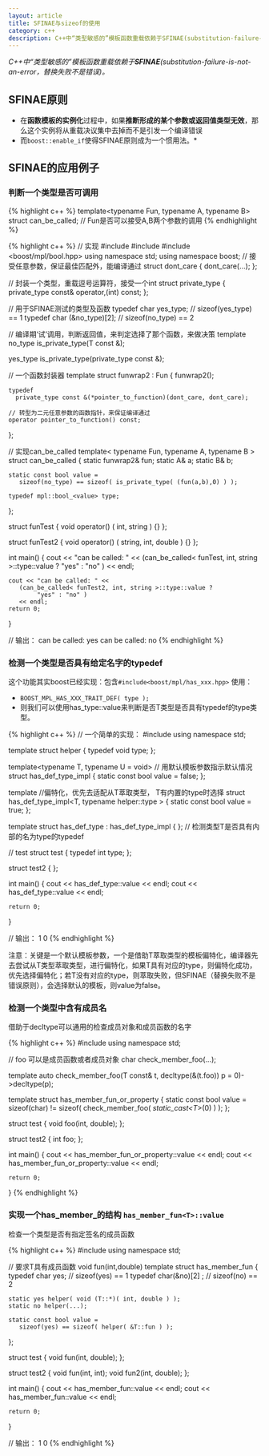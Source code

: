 ```yaml
---
layout: article
title: SFINAE与sizeof的使用
category: c++
description: C++中“类型敏感的”模板函数重载依赖于SFINAE(substitution-failure-is-not-an-error，替换失败不是错误)，原则：在函数模板的实例化过程中，如果形成的某个参数或返回值类型无效那么这个实例将从重载决议集中去掉而不是引发一个编译错误。而boost::enable_if使得SFINAE原则成为一个惯用法。
---
```

*C++中“类型敏感的”模板函数重载依赖于**SFINAE**(substitution-failure-is-not-an-error，替换失败不是错误)。*

## SFINAE原则
* 在**函数模板的实例化**过程中，如果**推断形成的某个参数或返回值类型无效**，那么这个实例将从重载决议集中去掉而不是引发一个编译错误
* 而`boost::enable_if`使得SFINAE原则成为一个惯用法。*
 
 
## SFINAE的应用例子

### 判断一个类型是否可调用
{% highlight c++ %}
template<typename Fun, typename A, typename B>
struct can_be_called; // Fun是否可以接受A,B两个参数的调用
{% endhighlight %}

{% highlight c++ %}
// 实现
#include <iostream>
#include <string>
#include <boost/mpl/bool.hpp>
using namespace std;
using namespace boost;
// 接受任意参数，保证最佳匹配外，能编译通过
struct dont_care
{
    dont_care(...);
};
 
// 封装一个类型，重载逗号运算符，接受一个int
struct private_type
{
    private_type const& operator,(int) const;
};
 
// 用于SFINAE测试的类型及函数
typedef char yes_type;      // sizeof(yes_type) == 1
typedef char (&no_type)[2]; // sizeof(no_type) == 2
 
// 编译期‘试’调用，判断返回值，来判定选择了那个函数，来做决策
template<typename T>
no_type is_private_type(T const &);
 
yes_type is_private_type(private_type const &);
 
// 一个函数封装器
template<typename Fun>
struct funwrap2 : Fun
{
    funwrap2();
    
    typedef 
      private_type const &(*pointer_to_function)(dont_care, dont_care);
    
    // 转型为二元任意参数的函数指针，来保证编译通过
    operator pointer_to_function() const; 
};
 
// 实现can_be_called
template< typename Fun, typename A, typename B >
struct can_be_called
{
    static funwrap2<Fun>& fun;
    static A& a;
    static B& b;
 
    static const bool value =
       sizeof(no_type) == sizeof( is_private_type( (fun(a,b),0) ) );
 
    typedef mpl::bool_<value> type;
};
 
 
struct funTest
{
    void operator() ( int, string ) {}
};
 
struct funTest2
{
    void operator() ( string, int, double ) {}
};
 
int main()
{
    cout << "can be called: " <<
       (can_be_called< funTest, int, string >::type::value ? 
            "yes" : "no" ) 
       << endl;
   
    cout << "can be called: " <<
       (can_be_called< funTest2, int, string >::type::value ? 
            "yes" : "no" ) 
       << endl;
    return 0;
}
 
// 输出：
can be called: yes
can be called: no
{% endhighlight %}


### 检测一个类型是否具有给定名字的typedef
这个功能其实boost已经实现：包含`#include<boost/mpl/has_xxx.hpp>`
使用：  

* `BOOST_MPL_HAS_XXX_TRAIT_DEF( type );`
* 则我们可以使用has_type<T>::value来判断是否T类型是否具有typedef的type类型。
 
{% highlight c++ %}
// 一个简单的实现：
#include <iostream>
using namespace std;
 
template<typename T>
struct helper
{
    typedef void type;
};
 
template<typename T, typename U = void> // 用默认模板参数指示默认情况
struct has_def_type_impl
{
    static const bool value = false;
};
 
template<typename T> //偏特化，优先去适配从T萃取类型， T有内置的type时选择
struct has_def_type_impl<T, typename helper<typename T::type>::type >
{
    static const bool value = true;
};
 
template<typename T>
struct has_def_type : has_def_type_impl<T>
{
}; // 检测类型T是否具有内部的名为type的typedef
 
// test
struct test
{
    typedef int type;
};
 
struct test2
{
};
 
int main()
{
    cout << has_def_type<test>::value << endl;
    cout << has_def_type<test2>::value << endl;
 
    return 0;
}

// 输出：
1
0
{% endhighlight %}

注意：关键是一个默认模板参数，一个是借助T萃取类型的模板偏特化，编译器先去尝试从T类型萃取类型，进行偏特化，如果T具有对应的type，则偏特化成功，优先选择偏特化；若T没有对应的type，则萃取失败，但SFINAE（替换失败不是错误原则），会选择默认的模板，则value为false。
 
 
### 检测一个类型中含有成员名
借助于decltype可以通用的检查成员对象和成员函数的名字

{% highlight c++ %}
#include <iostream>
using namespace std;
 
// foo 可以是成员函数或者成员对象
char check_member_foo(...);
 
template <typename T>
auto check_member_foo(T const& t, decltype(&(t.foo)) p = 0)->decltype(p);
 
template<typename T>
struct has_member_fun_or_property
{
    static const bool value =
       sizeof(char) != sizeof( check_member_foo( *static_cast<T*>(0) ) );
};
 
struct test
{
    void foo(int, double);
};
 
struct test2
{
    int foo;
};
 
int main()
{
    cout << has_member_fun_or_property<test>::value << endl;
    cout << has_member_fun_or_property<test2>::value << endl;
 
    return 0;
}
{% endhighlight %}
 
### 实现一个has_member_的结构 `has_member_fun<T>::value`
检查一个类型是否有指定签名的成员函数

{% highlight c++ %}
#include <iostream>
using namespace std;
 
// 要求T具有成员函数 void fun(int,double)
template<typename T>
struct has_member_fun
{
    typedef char yes;    // sizeof(yes) == 1
    typedef char(&no)[2] ;   // sizeof(no) == 2
 
    static yes helper( void (T::*)( int, double ) );
    static no helper(...);
 
    static const bool value =
       sizeof(yes) == sizeof( helper( &T::fun ) );
};
 
struct test
{
    void fun(int, double);
};
 
struct test2
{
    void fun(int, int);
    void fun2(int, double);
};
 
int main()
{
    cout << has_member_fun<test>::value << endl;
    cout << has_member_fun<test2>::value << endl;
 
    return 0;
}

// 输出：
1
0
{% endhighlight %}
 


